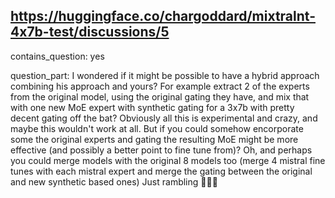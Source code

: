 ## https://huggingface.co/chargoddard/mixtralnt-4x7b-test/discussions/5

contains_question: yes

question_part: I wondered if it might be possible to have a hybrid approach combining his approach and yours? For example extract 2 of the experts from the original model, using the original gating they have, and mix that with one new MoE expert with synthetic gating for a 3x7b with pretty decent gating off the bat? Obviously all this is experimental and crazy, and maybe this wouldn't work at all. But if you could somehow encorporate some the original experts and gating the resulting MoE might be more effective (and possibly a better point to fine tune from)? Oh, and perhaps you could merge models with the original 8 models too (merge 4 mistral fine tunes with each mistral expert and merge the gating between the original and new synthetic based ones) Just rambling 🤷‍♂️🤣